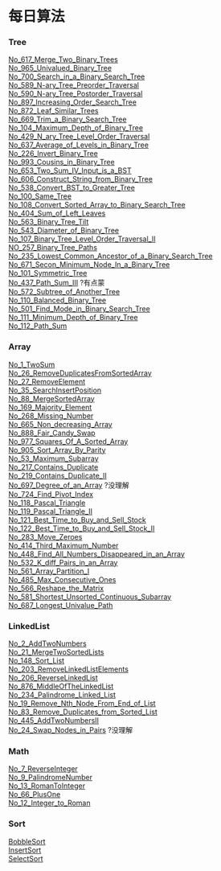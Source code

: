 # 每日算法
### Tree
[No_617_Merge_Two_Binary_Trees](/Tree/easy/No_617_Merge_Two_Binary_Trees/Solution.java) </br>
[No_965_Univalued_Binary_Tree](/Tree/easy/No_965_Univalued_Binary_Tree/Solution.java) </br>
[No_700_Search_in_a_Binary_Search_Tree](/Tree/easy/No_700_Search_in_a_Binary_Search_Tree/Solution.java) </br>
[No_589_N-ary_Tree_Preorder_Traversal](/Tree/easy/No_589_N_ary_Tree_Preorder_Traversal/Solution.java) </br>
[No_590_N-ary_Tree_Postorder_Traversal](/Tree/easy/No_590_N_ary_Tree_Postorder_Traversal/Solution.java) </br>
[No_897_Increasing_Order_Search_Tree](/Tree/easy/No_897_Increasing_Order_Search_Tree/Solution.java) </br>
[No_872_Leaf_Similar_Trees](/Tree/easy/No_872_Leaf_Similar_Trees/Solution.java) </br>
[No_669_Trim_a_Binary_Search_Tree](/Tree/easy/No_669_Trim_a_Binary_Search_Tree/Solution.java) </br>
[No_104_Maximum_Depth_of_Binary_Tree](/Tree/easy/No_104_Maximum_Depth_of_Binary_Tree/Solution.java) </br>
[No_429_N_ary_Tree_Level_Order_Traversal](/Tree/easy/No_429_N_ary_Tree_Level_Order_Traversal/Solution.java) </br>
[No_637_Average_of_Levels_in_Binary_Tree](/Tree/easy/No_637_Average_of_Levels_in_Binary_Tree/Solution.java) </br>
[No_226_Invert_Binary_Tree](/Tree/easy/No_226_Invert_Binary_Tree/Solution.java) </br>
[No_993_Cousins_in_Binary_Tree](/Tree/easy/No_993_Cousins_in_Binary_Tree/Solution.java) </br>
[No_653_Two_Sum_IV_Input_is_a_BST](/Tree/easy/No_653_Two_Sum_IV_Input_is_a_BST/Solution.java) </br>
[No_606_Construct_String_from_Binary_Tree](/Tree/easy/No_606_Construct_String_from_Binary_Tree/Solution.java) </br>
[No_538_Convert_BST_to_Greater_Tree](/Tree/easy/No_538_Convert_BST_to_Greater_Tree/Solution.java) </br>
[No_100_Same_Tree](/Tree/easy/No_100_Same_Tree/Solution.java) </br>
[No_108_Convert_Sorted_Array_to_Binary_Search_Tree](/Tree/easy/No_108_Convert_Sorted_Array_to_Binary_Search_Tree/Solution.java) </br>
[No_404_Sum_of_Left_Leaves](/Tree/easy/No_404_Sum_of_Left_Leaves/Solution.java) </br>
[No_563_Binary_Tree_Tilt](/Tree/easy/No_563_Binary_Tree_Tilt/Solution.java) </br>
[No_543_Diameter_of_Binary_Tree](/Tree/easy/No_543_Diameter_of_Binary_Tree/Solution.java) </br>
[No_107_Binary_Tree_Level_Order_Traversal_II](/Tree/easy/No_107_Binary_Tree_Level_Order_Traversal_II/Solution.java) </br>
[NO_257_Binary_Tree_Paths](/Tree/easy/NO_257_Binary_Tree_Paths/Solution.java) </br>
[No_235_Lowest_Common_Ancestor_of_a_Binary_Search_Tree](/Tree/easy/No_235_Lowest_Common_Ancestor_of_a_Binary_Search_Tree/Solution.java) </br>
[No_671_Secon_Minimum_Node_In_a_Binary_Tree](/Tree/easy/No_671_Secon_Minimum_Node_In_a_Binary_Tree/Solution.java) </br>
[No_101_Symmetric_Tree](/Tree/easy/No_101_Symmetric_Tree/Solution.java) </br>
[No_437_Path_Sum_III](/Tree/easy/No_437_Path_Sum_III/Solution.java) ?有点蒙</br>
[No_572_Subtree_of_Another_Tree](/Tree/easy/No_572_Subtree_of_Another_Tree/Solution.java)</br>
[No_110_Balanced_Binary_Tree](/Tree/easy/No_110_Balanced_Binary_Tree/Solution.java)</br>
[No_501_Find_Mode_in_Binary_Search_Tree](/Tree/easy/No_501_Find_Mode_in_Binary_Search_Tree/Solution.java)</br>
[No_111_Minimum_Depth_of_Binary_Tree](/Tree/easy/No_111_Minimum_Depth_of_Binary_Tree/Solution.java)</br>
[No_112_Path_Sum](/Tree/easy/No_112_Path_Sum/Solution.java)</br>
### Array
[No_1_TwoSum](/src/Array/No_1_TwoSum/Solution.java) </br>
[No_26_RemoveDuplicatesFromSortedArray](/src/Array/No_26_RemoveDuplicatesFromSortedArray/Solution.java) </br>
[No_27_RemoveElement](/src/Array/No_27_RemoveElement/Solution.java) </br>
[No_35_SearchInsertPosition](/src/Array/No_35_SearchInsertPosition/Solution.java) </br>
[No_88_MergeSortedArray](/src/Array/No_88_MergeSortedArray/Solution.java) </br>
[No_169_Majority_Element](/src/Array/No_169_Majority_Element/Solution.java) </br>
[No_268_Missing_Number](/src/Array/No_268_Missing_Number/Solution.java) </br>
[No_665_Non_decreasing_Array](/src/Array/No_665_Non_Decreasing_Array/Solution.java) </br>
[No_888_Fair_Candy_Swap](/src/Array/No_888_Fair_Candy_Swap/Solution.java) </br>
[No_977_Squares_Of_A_Sorted_Array](/src/Array/No_977_Squares_Of_A_Sorted_Array/Solution.java) </br>
[No_905_Sort_Array_By_Parity](/src/Array/No_905_Sort_Array_By_Parity/Solution.java) </br>
[No_53_Maximum_Subarray](/src/Array/No_53_Maximum_Subarray/Solution.java) </br>
[No_217_Contains_Duplicate](/src/Array/No_217_Contains_Duplicate/Solution.java) </br>
[No_219_Contains_Duplicate_II](/src/Array/No_219_Contains_Duplicate_II/Solution.java) </br>
[No_697_Degree_of_an_Array](/src/Array/No_697_Degree_of_an_Array/Solution.java) ?没理解</br>
[No_724_Find_Pivot_Index](/src/Array/No_724_Find_Pivot_Index/Solution.java) </br>
[No_118_Pascal_Triangle](/src/Array/No_118_Pascal_Triangle/Solution.java) </br>
[No_119_Pascal_Triangle_II](/src/Array/No_119_Pascal_Triangle_II/Solution.java) </br>
[No_121_Best_Time_to_Buy_and_Sell_Stock](/src/Array/No_121_Best_Time_to_Buy_and_Sell_Stock/Solution.java) </br>
[No_122_Best_Time_to_Buy_and_Sell_Stock_II](/src/Array/No_122_Best_Time_to_Buy_and_Sell_Stock_ll/Solution.java) </br>
[No_283_Move_Zeroes](/src/Array/No_283_Move_Zeroes/Solution.java) </br>
[No_414_Third_Maximum_Number](/src/Array/No_414_Third_Maximum_Number/Solution.java) </br>
[No_448_Find_All_Numbers_Disappeared_in_an_Array](/src/Array/No_448_Find_All_Numbers_Disappeared_in_an_Array/Solution.java) </br>
[No_532_K_diff_Pairs_in_an_Array](/src/Array/No_532_K_diff_Pairs_in_an_Array/Solution.java) </br>
[No_561_Array_Partition_I](/src/Array/No_561_Array_Partition_I/Solution.java) </br>
[No_485_Max_Consecutive_Ones](/src/Array/No_485_Max_Consecutive_Ones/Solution.java) </br>
[No_566_Reshape_the_Matrix](/src/Array/No_566_Reshape_the_Matrix/Solution.java) </br>
[No_581_Shortest_Unsorted_Continuous_Subarray](/src/Array/No_581_Shortest_Unsorted_Continuous_Subarray/Solution.java) </br>
[No_687_Longest_Univalue_Path](/src/Array/No_687_Longest_Univalue_Path/Solution.java) </br>
### LinkedList
[No_2_AddTwoNumbers](/src/LinkedList/No_2_AddTwoNumbers/Solution.java) </br>
[No_21_MergeTwoSortedLists](/src/LinkedList/No_21_MergeTwoSortedLists/Solution.java) </br>
[No_148_Sort_List](/src/LinkedList/No_148_Sort_List/Solution.java) </br>
[No_203_RemoveLinkedListElements](/src/LinkedList/No_203_RemoveLinkedListElements/Solution.java) </br>
[No_206_ReverseLinkedList](/src/LinkedList/No_206_ReverseLinkedList/Solution.java) </br>
[No_876_MiddleOfTheLinkedList](/src/LinkedList/No_876_MiddleOfTheLinkedList/Solution.java) </br>
[No_234_Palindrome_Linked_List](/src/LinkedList/No_234_Palindrome_Linked_List/Solution.java) </br>
[No_19_Remove_Nth_Node_From_End_of_List](/src/LinkedList/No_19_Remove_Nth_Node_From_End_of_List/Solution.java) </br>
[No_83_Remove_Duplicates_from_Sorted_List](/src/LinkedList/No_83_Remove_Duplicates_from_Sorted_List/Solution.java) </br>
[No_445_AddTwoNumbersII](/src/LinkedList/No_445_AddTwoNumbersII/Solution.java) </br>
[No_24_Swap_Nodes_in_Pairs](/src/LinkedList/No_24_Swap_Nodes_in_Pairs/Solution.java) ?没理解 </br>
### Math
[No_7_ReverseInteger](/src/Math/No_7_ReverseInteger/Solution.java) </br>
[No_9_PalindromeNumber](/src/Math/No_9_PalindromeNumber/Solution.java) </br>
[No_13_RomanToInteger](/src/Math/No_13_RomanToInteger/Solution.java) </br>
[No_66_PlusOne](/src/Math/No_66_PlusOne/Solution.java) </br>
[No_12_Integer_to_Roman](/src/Math/No_12_Integer_to_Roman/Solution.java) </br>
### Sort
[BobbleSort](/src/Sort/BobbleSort.java)</br>
[InsertSort](/src/Sort/InsertSort.java)</br>
[SelectSort](/src/Sort/SelectSort.java)</br>

